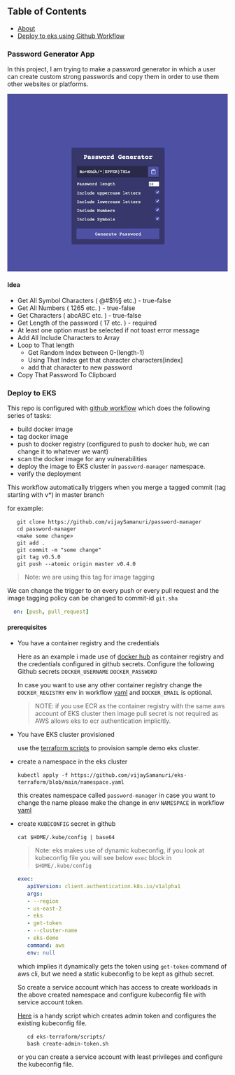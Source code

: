 ## Table of Contents

- [About](#password-generator-app)
- [Deploy to eks using Github Workflow](#deploy-to-eks)

### Password Generator App

In this project, I am trying to make a password generator in which a user can create custom strong passwords and copy them in order to use them other websites or platforms.

<p align="center">
  <img src="assets/pass-generator.gif" width="600">
</p>

#### Idea
- Get All Symbol Characters ( @#$½§ etc.) - true-false
- Get All Numbers ( 1265 etc. ) - true-false
- Get Characters ( abcABC etc. ) - true-false
- Get Length of the password ( 17 etc. ) - required
- At least one option must be selected if not toast error message
- Add All Include Characters to Array
- Loop to That length
  - Get Random Index between 0-(length-1)
  - Using That Index get that character characters[index]
  - add that character to new password
- Copy That Password To Clipboard

### Deploy to EKS

 This repo is configured with [github workflow](https://github.com/vijaySamanuri/password-manager/tree/master/.github/workflows) which does the following series of tasks:
 * build docker image
 * tag docker image
 * push to docker registry (configured to push to docker hub, we can change it to whatever we want)
 * scan the docker image for any vulnerabilities
 * deploy the image to EKS cluster in `password-manager` namespace.
 * verify the deployment
 
 This workflow automatically triggers when you merge a tagged commit (tag starting with v*) in master branch
 
 for example:
 
 ```shell
    git clone https://github.com/vijaySamanuri/password-manager
    cd password-manager
    <make some change>
    git add .
    git commit -m "some change"
    git tag v0.5.0
    git push --atomic origin master v0.4.0
  ```
  > Note: we are using this tag for image tagging
  
  We can change the trigger to on every push or every pull request and the image tagging policy can be changed to commit-id `git.sha` 
  ```yaml
    on: [push, pull_request]
  ```
 
 #### prerequisites
 
 * You have a container registry and the credentials
   
   Here as an example i made use of [docker hub](https://hub.docker.com/r/vijaysamanuri/password-manager/tags?page=1&ordering=last_updated) as container registry and the credentials configured in github secrets.
   Configure the following Github secrets
   `DOCKER_USERNAME`
   `DOCKER_PASSWORD`
   
   In case you want to use any other container registry change the `DOCKER_REGISTRY` env in workflow [yaml](https://github.com/vijaySamanuri/password-manager/blob/master/.github/workflows/main.yml) and `DOCKER_EMAIL` is optional.
 
   > NOTE: if you use ECR as the container registry with the same aws account of EKS cluster then image pull secret is not required as AWS allows eks to ecr authentication implicitly.
   
   
 * You have EKS cluster provisioned 
 
   use the [terraform scripts](https://github.com/vijaySamanuri/eks-terraform/blob/main/README.md) to provision sample demo eks cluster.
   
 * create a namespace in the eks cluster
   ```shell
   kubectl apply -f https://github.com/vijaySamanuri/eks-terraform/blob/main/namespace.yaml
   ```
   this creates namespace called `password-manager` in case you want to change the name please make the change in env `NAMESPACE` in  workflow [yaml](https://github.com/vijaySamanuri/password-manager/blob/master/.github/workflows/main.yml)
 
 * create `KUBECONFIG` secret in github
   ```shell
   cat $HOME/.kube/config | base64
   ```
   > Note: eks makes use of dynamic kubeconfig, if you look at kubeconfig file you will see below `exec` block in `$HOME/.kube/config`
   ```yaml
   exec:
      apiVersion: client.authentication.k8s.io/v1alpha1
      args:
      - --region
      - us-east-2
      - eks
      - get-token
      - --cluster-name
      - eks-demo
      command: aws
      env: null
   ```
   
   which implies it dynamically gets the token using `get-token` command of aws cli, but we need a static kubeconfig to be kept as github secret.
   
   So create a service account which has access to create workloads in the above created namespace and configure kubeconfig file with service account token.
   
   [Here](https://github.com/vijaySamanuri/eks-terraform/blob/main/scripts/create-admin-token.sh) is a handy script which creates admin token and configures the existing kubeconfig file.
   ```shell 
      cd eks-terraform/scripts/
      bash create-admin-token.sh
   ```
   or you can create a service account with least privileges and configure the kubeconfig file.

   
  
